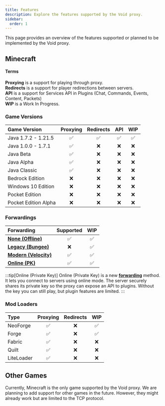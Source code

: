 ```yaml
---
title: Features
description: Explore the features supported by the Void proxy.
sidebar:
  order: 1
---
```


This page provides an overview of the features supported or planned to be implemented by the Void proxy.

## Minecraft

#### Terms
**Proxying** is a support for playing through proxy.  
**Redirects** is a support for player redirections between servers.  
**API** is a support for Services API in Plugins (Chat, Commands, Events, Content, Packets)  
**WIP** is a Work In Progress.

### Game Versions
| Game Version         | Proxying | Redirects | API      | WIP      |
| :------------------- | :------: | :------:  | :------: | :------: |
| Java 1.7.2 - 1.21.5  | &#x2705; | &#x2705;  | &#x2705; | &#x2705; |
| Java 1.0.0 - 1.7.1   | &#x2705; | &#x274C;  | &#x274C; | &#x274C; |
| Java Beta            | &#x2705; | &#x274C;  | &#x274C; | &#x274C; |
| Java Alpha           | &#x2705; | &#x274C;  | &#x274C; | &#x274C; |
| Java Classic         | &#x2705; | &#x274C;  | &#x274C; | &#x274C; |
| Bedrock Edition      | &#x274C; | &#x274C;  | &#x274C; | &#x274C; |
| Windows 10 Edition   | &#x274C; | &#x274C;  | &#x274C; | &#x274C; |
| Pocket Edition       | &#x274C; | &#x274C;  | &#x274C; | &#x274C; |
| Pocket Edition Alpha | &#x274C; | &#x274C;  | &#x274C; | &#x274C; |

### Forwardings
| Forwarding                                                  | Supported | WIP      |
| :---------------------------------------------------------- | :------:  | :------: |
| [**None (Offline)**](/forwardings/forwarding-overview)      | &#x2705;  | &#x2705; |
| [**Legacy (Bungee)**](/forwardings/legacy)                  | &#x274C;  | &#x2705; |
| [**Modern (Velocity)**](/forwardings/modern)                | &#x2705;  | &#x2705; |
| [**Online (PK)**](/forwardings/online)                      | &#x2705;  | &#x2705; |

:::tip[Online (Private Key)]
Online (Private Key) is a new [**forwarding**](/forwardings/online) method.
It lets you connect to servers using online mode.
The server securely shares its private key so the proxy can expose an API to plugins.
Without the key you can still play, but plugin features are limited.
:::

### Mod Loaders
| Type       | Proxying | Redirects | WIP      |
| :--------- | :------: | :------:  | :------: |
| NeoForge   | &#x2705; | &#x274C;  | &#x2705; |
| Forge      | &#x2705; | &#x274C;  | &#x2705; |
| Fabric     | &#x2705; | &#x274C;  | &#x274C; |
| Quilt      | &#x2705; | &#x274C;  | &#x274C; |
| LiteLoader | &#x2705; | &#x274C;  | &#x274C; |

## Other Games
Currently, Minecraft is the only game supported by the Void proxy.
We are planning to add support for other games in the future.
However, they might already work but are limited to the TCP protocol.
